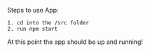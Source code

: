 Steps to use App:

    1. cd into the /src folder
    2. run npm start
    
At this point the app should be up and running!
